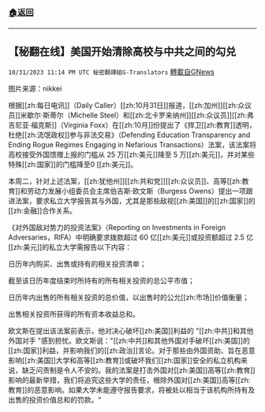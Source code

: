 ###  [:house:返回](README.md)
---


## 【秘翻在线】美国开始清除高校与中共之间的勾兑
`10/31/2023 11:14 PM UTC 秘密翻譯組G-Translators` [轉載自GNews](https://gnews.org/articles/1905620)

图片来源：nikkei

根据[[zh:每日电讯]]（Daily Caller）[[zh:10月31日]]报道，[[zh:加州]][[zh:众议员]]米歇尔·斯蒂尔（Michelle Steel）和[[zh:北卡罗来纳州]][[zh:众议员]][[zh:弗吉尼亚·福克斯]]（Virginia Foxx）在[[zh:10月]]份提出了《捍卫[[zh:教育]]透明，杜绝[[zh:流氓政权]]参与非法交易》（Defending Education Transparency and Ending Rogue Regimes Engaging in Nefarious Transactions）法案，该法案将高校接受外国馈赠上报的门槛从 25 万[[zh:美元]]降至 5 万[[zh:美元]]，并对某些特殊[[zh:国家]]的门槛降至0 [[zh:美元]]。

本周二，针对上述法案，[[zh:犹他州]][[zh:共和党]][[zh:众议员]]、高等[[zh:教育]]和劳动力发展小组委员会主席伯吉斯·欧文斯（Burgess Owens）提出一项跟进法案，要求私立大学报告其与外国，尤其是那些敌视[[zh:美国]]的[[zh:国家]]的[[zh:金融]]合作关系。

《对外国敌对势力的投资法案》（Reporting on Investments in Foreign Adversaries，RIFA）中明确要求拨款超过 60 亿[[zh:美元]]或投资额超过 2.5 亿[[zh:美元]]的私立大学需报告以下内容：

日历年内购买、出售或持有的相关投资清单；

截至该日历年度结束时所持有的所有相关投资的总公平市值；

日历年内出售的所有相关投资的总价值，以出售时的公允[[zh:市场]]价值衡量；

出售相关投资所获得的所有资本收益总和。

欧文斯在提出该法案前表示，他对决心破坏[[zh:美国]]利益的 "[[zh:中共]]和其他外国对手 "感到担忧。欧文斯说："[[zh:中共]]和其他外国对手破坏[[zh:美国]]的[[zh:国家]]利益，并影响我们的[[zh:政治]]言论。对于那些由外国资助、旨在恶意影响[[zh:美国]]大学和高等[[zh:教育]]或破坏我们[[zh:国家]]安全的私立机构来说，缺乏问责制是令人不安的。我的法案是打击外国对[[zh:美国]]高等[[zh:教育]]影响的最新举措，我们将追究这些大学的责任，根除外国对[[zh:美国]]高等[[zh:教育]]的恶意影响。如果大学未能遵守报告要求，将被处以相当于该机构所持有及出售的投资价值总和的罚款。“
